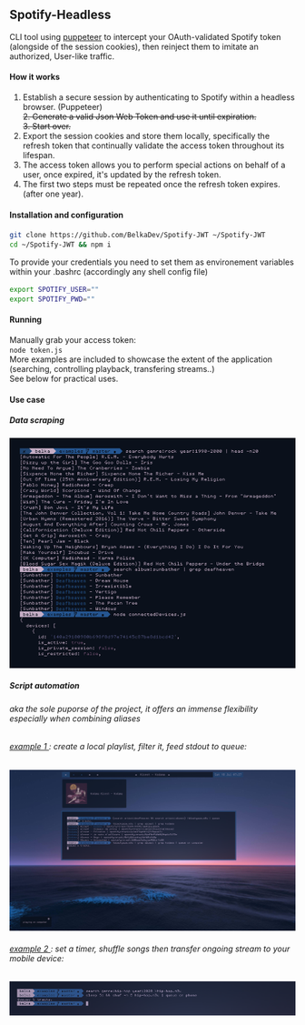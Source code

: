 ## Spotify-Headless
CLI tool using [puppeteer](https://github.com/puppeteer/puppeteer) to intercept your OAuth-validated Spotify token (alongside of the session cookies), then reinject them to imitate an authorized, User-like traffic.
#### How it works
1. Establish a secure session by authenticating to Spotify within a headless browser. (Puppeteer)<br><del>2. Generate a valid Json Web Token and use it until expiration.</del> <br> <del>3. Start over.</strike> <br>
2. Export the session cookies and store them locally, specifically the refresh token that continually validate the access token throughout its lifespan.
3. The access token allows you to perform special actions on behalf of a user, once expired, it's updated by the refresh token.
4. The first two steps must be repeated once the refresh token expires. (after one year).

#### Installation and configuration
```bash
git clone https://github.com/BelkaDev/Spotify-JWT ~/Spotify-JWT
cd ~/Spotify-JWT && npm i
```
To provide your credentials you need to set them as environement variables within your .bashrc (accordingly any shell config file) <br>
``` bash
export SPOTIFY_USER=""
export SPOTIFY_PWD=""
```
#### Running
Manually grab your access token: <br>
`node token.js` <br>
More examples are included to showcase the extent of the application (searching, controlling playback, transfering streams..) </br>
See below for practical uses.

#### Use case
##### Data scraping 
![scraping](src/scraping.png)
##### Script automation 
###### aka the sole puporse of the project, it offers an immense flexibility especially when combining aliases
###### <u> example 1  </u>: create a local playlist, filter it, feed stdout to queue:
![example 1](src/automation1.png)
###### <u> example 2 </u>: set a timer, shuffle songs then transfer ongoing stream to your mobile device:
![example 2](src/automation2.png)


